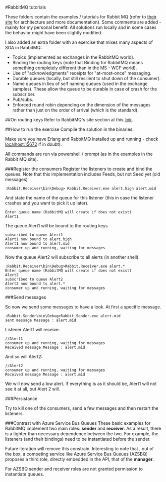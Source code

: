 #RabbitMQ tutorials

These folders contain the examples / tutorials for Rabbit MQ (refer to [their site](http://www.rabbitmq.com/tutorials/tutorial-one-dotnet.html) for architecture and more documentation). Some comments are added - mainly for my personal benefit. All solutions run locally and in some cases the behavior might have been slightly modified.


I also added an extra folder with an exercise that mixes many aspects of SOA in RabbitMQ:

* Topics (implemented as exchanges in the RabbitMQ world).
* Binding the routing keys (note that Binding for RabbitMQ means something completely different than in the MS - WCF world).
* Use of "acknowledgments" receipts for "at-most-once" messaging.
* Durable queues (locally, but still resilient to shut down of the consumer).
* Name queues in lieu of self naming queues (used in the exchange samples). These allow the queue to be durable in case of crash for the subscriber.
* Pub/subs.
* Enforced round robin depending on the dimension of the messages rather than just on the order of arrival (which is the standard).


##On routing keys
Refer to RabbitMQ's site section at this [link](https://www.rabbitmq.com/tutorials/tutorial-five-dotnet.html).

##How to run the exercise
Compile the solution in the binaries.

Make sure you have Erlang and RabbitMQ installed up and running - check [localhost:15672](localhost:15672) if in doubt).

All commands are run via powershell / prompt (as in the examples in the Rabbit MQ site).

###Register the consumers
Register the listeners to create and bind the queues. Note that this implementation includes Feeds, but not Seed yet (old messages)
	
	:Rabbit.Receiver\bin\Debug> Rabbit.Receiver.exe alert.high alert.mid

And state the name of the queue for this listener (this in case the listener crashes and you want to pick it up later).

	Enter queue name (RabbitMQ will create if does not exist)
	Alert1


The queue Alert1 will be bound to the routing keys

	subscribed to queue Alert1
	Alert1 now bound to alert.high
	Alert1 now bound to alert.mid
	consumer up and running, waiting for messages

Now the queue Alert2 will subscribe to all alerts (in another shell):

	:Rabbit.Receiver\bin\Debug>Rabbit.Receiver.exe alert.*
	Enter queue name (RabbitMQ will create if does not exist)
	Alert2
	subscribed to queue Alert2
	Alert2 now bound to alert.*
	consumer up and running, waiting for messages

###Send messages

So now we send some messages to have a look. At first a specific message.

	:Rabbit.Sender\bin\Debug>Rabbit.Sender.exe alert.mid
	sent message Message : alert.mid


Listener Alert1 will receive:

	//Alert1
	consumer up and running, waiting for messages
	Received message Message : alert.mid

And so will Alert2:

	//Alert2
	consumer up and running, waiting for messages
	Received message Message : alert.mid


We will now send a low alert. If everything is as it should be, Alert1 will not see it at all, but Alert 2 will.

###Persistance

Try to kill one of the consumers, send a few messages and then restart the listeners.


###Contrast with Azure Service Bus Queues
These basic examples for RabbitMQ implement two main roles: **sender** and **receiver**. As a result, there is a tighter than necessary dependence between the two. For example, the listeners (and their bindings) need to be instantiated before the sender.

Future iteration will remove this constrain. Interesting to note that , out of the box, a competing service like Azure Service Bus Queues (AZSBQ) proposes a third role, directly embedded in the API, that of the **manager**.

For AZSBQ sender and receiver roles are not granted permission to instantiate queues. 













